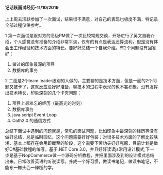 #### 记活跃面试经历-11/10/2019

上上周去活跃参加了一次面试，结果很不满意，对自己的表现也极度不满，特记录全部过程仅供参考。

1 第一次面试是跟对方的高级PM做了一次比较常规交谈，开场进行了英文自我介绍，个人感觉没有准备的介绍非常平淡，仅有的有点是表达还算流利，但是没有体会出工作经验和技术方面的特长。要好好总结一个自我介绍。有2个问题没有回答好：

1. 做过的印象最深的项目
2. 数据库的事务

2 二面是2个team leader级别的人做的，主要聊的是技术方面，但是一面的2个问题又被卡了，这就反应没好好准备，聊技术的过程中表现的也不甚积极，没有发挥出技术特长，印象深刻的几个卡壳问题：

1. 项目上最难忘的经历（最高光的时刻）
2. 数据库事务
3. java script Event Loop
4. Oath2.0 的通信方式

总结下面试中遇到的问题就是，常见的面试问题，比如印象中最深刻的经历等没有做好总结，总是临时回忆，这个问题需要好好包装；对很多技术方面的了解比较肤浅，基本上都存在会用即截至的阶段，这个需要下苦功夫好好克服，目前计划是做好C#基础教程的编写，基于.NET Core 3.0，并且好好读读js常用设计模式;下一步是基于NopCommerce做一个源码分析教程，并把里面涉及到的设计模式总结出来。日常改善英语的听说读写。养成一个好习惯，做读书笔记，做读书笔记，不能东一榔头西一棒槌的学。

